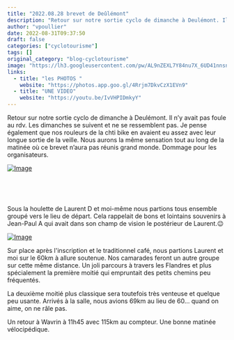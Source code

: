 ```yaml
---
title: "2022.08.28 brevet de Deûlémont"
description: "Retour sur notre sortie cyclo de dimanche à Deulémont. Il n’y avait pas foule au rdv. Les dimanches se suivent et ne se ressemblent pas. Je pense également que nos rouleurs de la chti bike en avaient eu assez avec leur longue sortie de la veille. Nous aurons la même sensation tout au long de la matinée où ce brevet n’aura pas réunis grand monde. Dommage pour les organisateurs."
author: "vpoullier"
date: 2022-08-31T09:37:50
draft: false
categories: ["cyclotourisme"]
tags: []
original_category: "blog-cyclotourisme"
image: "https://lh3.googleusercontent.com/pw/AL9nZEXL7Y84nu7X_6UD41nnsnngUVw6TSMEV6-FV_zLh0XZMppIGrRGKqzLFY8LGob1YhM_XVwC74V8_e5P4khH-oF05TI1M9_a_oSUfyKTxdiJ7zXvOOsugYuplx3HT2yi6YvBEbd6OE4C3I3qFw_3J3W5Zw=w1565-h880-no?authuser=0"
links:
  - title: "les PHOTOS "
    website: "https://photos.app.goo.gl/4Rrjm7DkvCzX1EVn9"
  - title: "UNE VIDEO"
    website: "https://youtu.be/IvVHPIDmkyY"
---
```


Retour sur notre sortie cyclo de dimanche à Deulémont. Il n’y avait pas foule au rdv. Les dimanches se suivent et ne se ressemblent pas. Je pense également que nos rouleurs de la chti bike en avaient eu assez avec leur longue sortie de la veille. Nous aurons la même sensation tout au long de la matinée où ce brevet n’aura pas réunis grand monde. Dommage pour les organisateurs.

<!--more-->

[![Image](https://lh3.googleusercontent.com/pw/AL9nZEV_Nabs8fHwX91ZYctSnHqTUCUJCC-Dzg8jKtIJlq_ibggw4YGImUGu0yCtQH9Hzxirv0kCte0vqYX68amzqFs63cCGhBqLkAq4vZEHi2risgI6BPI-TgvGS0EcPGRMuiCG1tHS1Jh-Y4tNx-Qty2166A=w1666-h937-no?authuser=0)](https://lh3.googleusercontent.com/pw/AL9nZEV_Nabs8fHwX91ZYctSnHqTUCUJCC-Dzg8jKtIJlq_ibggw4YGImUGu0yCtQH9Hzxirv0kCte0vqYX68amzqFs63cCGhBqLkAq4vZEHi2risgI6BPI-TgvGS0EcPGRMuiCG1tHS1Jh-Y4tNx-Qty2166A=w1666-h937-no?authuser=0)

&nbsp;

&nbsp;

Sous la houlette de Laurent D et moi-même nous partions tous ensemble groupé vers le lieu de départ. Cela rappelait de bons et lointains souvenirs à Jean-Paul A qui avait dans son champ de vision le postérieur de Laurent.😉

[![Image](https://lh3.googleusercontent.com/pw/AL9nZEXKLi554kxPaw4KqckI5_Ah7Q-FGJaI9covl6lES9re6tYx0D4Oy4TD2DZJStzcaoP9m6BsIIHKR96pboPswG0i-PZ2AHqFG4exGzCSPIsXD_zplAmAMy2qSUVYMyoCt1NuoGxGyPz8vHP1CE7sxX0mjg=w1920-h864-no?authuser=0)](https://lh3.googleusercontent.com/pw/AL9nZEXKLi554kxPaw4KqckI5_Ah7Q-FGJaI9covl6lES9re6tYx0D4Oy4TD2DZJStzcaoP9m6BsIIHKR96pboPswG0i-PZ2AHqFG4exGzCSPIsXD_zplAmAMy2qSUVYMyoCt1NuoGxGyPz8vHP1CE7sxX0mjg=w1920-h864-no?authuser=0)

Sur place après l'inscription et le traditionnel café, nous partions Laurent et moi sur le 60km à allure soutenue. Nos camarades feront un autre groupe sur cette même distance. Un joli parcours à travers les Flandres et plus spécialement la première moitié qui empruntait des petits chemins peu fréquentés.

La deuxième moitié plus classique sera toutefois très venteuse et quelque peu usante. Arrivés à la salle, nous avions 69km au lieu de 60… quand on aime, on ne râle pas.

Un retour à Wavrin à 11h45 avec 115km au compteur. Une bonne matinée vélocipédique.